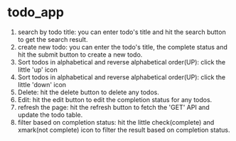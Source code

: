 # todo_app

1. search by todo title: you can enter todo's title and hit the search button to get the search result.
2. create new todo: you can enter the todo's title, the complete status and hit the submit button to create a new todo.
3. Sort todos in alphabetical and reverse alphabetical order(UP): click the little 'up' icon
4. Sort todos in alphabetical and reverse alphabetical order(UP): click the little 'down' icon
5. Delete: hit the delete button to delete any todos.
6. Edit: hit the edit button to edit the completion status for any todos.
7. refresh the page: hit the refresh button to fetch the 'GET' API and update the todo table.
8. filter based on completion status: hit the little check(complete) and xmark(not complete) icon to filter the result based on completion status.
